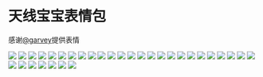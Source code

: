 # 天线宝宝表情包

感谢[@garvey](https://gitee.com/zjwo)提供表情

![](https://cdn.jsdelivr.net/gh/2x-ercha/twikoo-magic@master/image/teletubbies/1.gif)
![](https://cdn.jsdelivr.net/gh/2x-ercha/twikoo-magic@master/image/teletubbies/10.jpg)
![](https://cdn.jsdelivr.net/gh/2x-ercha/twikoo-magic@master/image/teletubbies/11.jpg)
![](https://cdn.jsdelivr.net/gh/2x-ercha/twikoo-magic@master/image/teletubbies/12.jpg)
![](https://cdn.jsdelivr.net/gh/2x-ercha/twikoo-magic@master/image/teletubbies/13.jpg)
![](https://cdn.jsdelivr.net/gh/2x-ercha/twikoo-magic@master/image/teletubbies/14.jpg)
![](https://cdn.jsdelivr.net/gh/2x-ercha/twikoo-magic@master/image/teletubbies/15.jpg)
![](https://cdn.jsdelivr.net/gh/2x-ercha/twikoo-magic@master/image/teletubbies/16.jpg)
![](https://cdn.jsdelivr.net/gh/2x-ercha/twikoo-magic@master/image/teletubbies/17.jpg)
![](https://cdn.jsdelivr.net/gh/2x-ercha/twikoo-magic@master/image/teletubbies/18.jpg)
![](https://cdn.jsdelivr.net/gh/2x-ercha/twikoo-magic@master/image/teletubbies/19.jpg)
![](https://cdn.jsdelivr.net/gh/2x-ercha/twikoo-magic@master/image/teletubbies/2.gif)
![](https://cdn.jsdelivr.net/gh/2x-ercha/twikoo-magic@master/image/teletubbies/2.jpg)
![](https://cdn.jsdelivr.net/gh/2x-ercha/twikoo-magic@master/image/teletubbies/20.jpg)
![](https://cdn.jsdelivr.net/gh/2x-ercha/twikoo-magic@master/image/teletubbies/21.jpg)
![](https://cdn.jsdelivr.net/gh/2x-ercha/twikoo-magic@master/image/teletubbies/22.jpg)
![](https://cdn.jsdelivr.net/gh/2x-ercha/twikoo-magic@master/image/teletubbies/23.jpg)
![](https://cdn.jsdelivr.net/gh/2x-ercha/twikoo-magic@master/image/teletubbies/24.jpg)
![](https://cdn.jsdelivr.net/gh/2x-ercha/twikoo-magic@master/image/teletubbies/25.jpg)
![](https://cdn.jsdelivr.net/gh/2x-ercha/twikoo-magic@master/image/teletubbies/26.jpg)
![](https://cdn.jsdelivr.net/gh/2x-ercha/twikoo-magic@master/image/teletubbies/27.jpg)
![](https://cdn.jsdelivr.net/gh/2x-ercha/twikoo-magic@master/image/teletubbies/28.jpg)
![](https://cdn.jsdelivr.net/gh/2x-ercha/twikoo-magic@master/image/teletubbies/29.jpg)
![](https://cdn.jsdelivr.net/gh/2x-ercha/twikoo-magic@master/image/teletubbies/3.gif)
![](https://cdn.jsdelivr.net/gh/2x-ercha/twikoo-magic@master/image/teletubbies/3.jpg)
![](https://cdn.jsdelivr.net/gh/2x-ercha/twikoo-magic@master/image/teletubbies/30.jpg)
![](https://cdn.jsdelivr.net/gh/2x-ercha/twikoo-magic@master/image/teletubbies/4.jpg)
![](https://cdn.jsdelivr.net/gh/2x-ercha/twikoo-magic@master/image/teletubbies/5.jpg)
![](https://cdn.jsdelivr.net/gh/2x-ercha/twikoo-magic@master/image/teletubbies/6.jpg)
![](https://cdn.jsdelivr.net/gh/2x-ercha/twikoo-magic@master/image/teletubbies/7.jpg)
![](https://cdn.jsdelivr.net/gh/2x-ercha/twikoo-magic@master/image/teletubbies/8.jpg)
![](https://cdn.jsdelivr.net/gh/2x-ercha/twikoo-magic@master/image/teletubbies/9.jpg)
